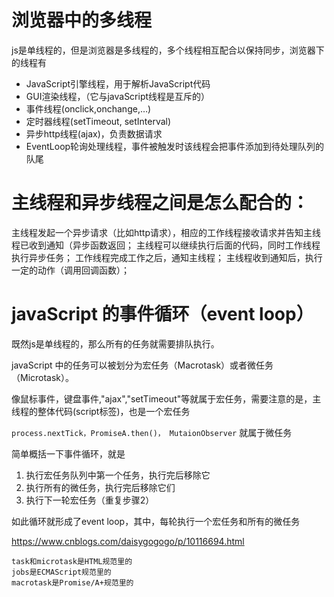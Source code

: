 # 浏览器中的多线程
js是单线程的，但是浏览器是多线程的，多个线程相互配合以保持同步，浏览器下的线程有
- JavaScript引擎线程，用于解析JavaScript代码 
- GUI渲染线程，（它与javaScript线程是互斥的）
- 事件线程(onclick,onchange,…)
- 定时器线程(setTimeout, setInterval)
- 异步http线程(ajax)，负责数据请求
- EventLoop轮询处理线程，事件被触发时该线程会把事件添加到待处理队列的队尾
 
# 主线程和异步线程之间是怎么配合的：
主线程发起一个异步请求（比如http请求），相应的工作线程接收请求并告知主线程已收到通知（异步函数返回；
主线程可以继续执行后面的代码，同时工作线程执行异步任务；
工作线程完成工作之后，通知主线程；
主线程收到通知后，执行一定的动作（调用回调函数）；

# javaScript 的事件循环（event loop）
既然js是单线程的，那么所有的任务就需要排队执行。

javaScript 中的任务可以被划分为宏任务（Macrotask）或者微任务（Microtask）。

像鼠标事件，键盘事件,"ajax","setTimeout"等就属于宏任务，需要注意的是，主线程的整体代码(script标签)，也是一个宏任务

`process.nextTick，PromiseA.then()， MutaionObserver` 就属于微任务

简单概括一下事件循环，就是
1. 执行宏任务队列中第一个任务，执行完后移除它
2. 执行所有的微任务，执行完后移除它们
3. 执行下一轮宏任务（重复步骤2）

如此循环就形成了event loop，其中，每轮执行一个宏任务和所有的微任务

https://www.cnblogs.com/daisygogogo/p/10116694.html

```
task和microtask是HTML规范里的
jobs是ECMAScript规范里的
macrotask是Promise/A+规范里的
```

